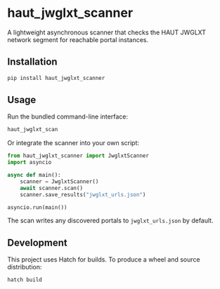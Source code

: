 # haut_jwglxt_scanner

A lightweight asynchronous scanner that checks the HAUT JWGLXT network segment for reachable portal instances.

## Installation

```bash
pip install haut_jwglxt_scanner
```

## Usage

Run the bundled command-line interface:

```bash
haut_jwglxt_scan
```

Or integrate the scanner into your own script:

```python
from haut_jwglxt_scanner import JwglxtScanner
import asyncio

async def main():
    scanner = JwglxtScanner()
    await scanner.scan()
    scanner.save_results("jwglxt_urls.json")

asyncio.run(main())
```

The scan writes any discovered portals to `jwglxt_urls.json` by default.

## Development

This project uses Hatch for builds. To produce a wheel and source distribution:

```bash
hatch build
```

